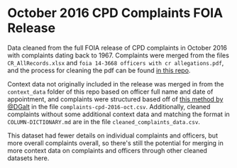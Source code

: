 # October 2016 CPD Complaints FOIA Release

Data cleaned from the full FOIA release of CPD complaints in October 2016 with complaints dating back to 1967. Complaints were merged from the files `CR_AllRecords.xlsx` and `foia 14-3668 officers with cr allegations.pdf`, and the process for cleaning the pdf can be found [in this repo](https://github.com/pjsier/chicago-police-data-cleanup). 

Context data not originally included in the release was merged in from the `context_data` folder of this repo based on officer full name and date of appointment, and complaints were structured based off of [this method by @DGalt](https://gist.github.com/DGalt/6b419549086d3aadff8b7cc072fc60b3) in the file `complaints-cpd-2016-oct.csv`. Additionally, cleaned complaints without some additional context data and matching the format in `COLUMN-DICTIONARY.md` are in the file `cleaned_complaints_data.csv`. 

This dataset had fewer details on individual complaints and officers, but more overall complaints overall, so there's still the potential for merging in more context data on complaints and officers through other cleaned datasets here. 
